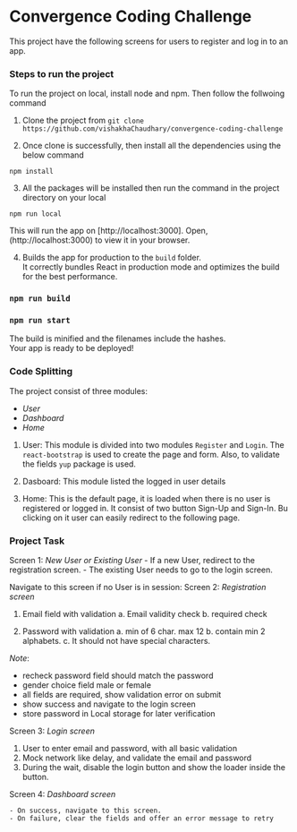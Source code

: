 # Convergence Coding Challenge

This project have the following screens for users to register and log in to an app.

### Steps to run the project

To run the project on local, install node and npm. Then follow the follwoing command

1. Clone the project from `git clone https://github.com/vishakhaChaudhary/convergence-coding-challenge`

2. Once clone is successfully, then install all the dependencies using the below command

`npm install`

3. All the packages will be installed then run the command in the project directory on your local

`npm run local`

This will run the app on [http://localhost:3000]. Open, (http://localhost:3000) to view it in your browser.

4. Builds the app for production to the `build` folder.\
It correctly bundles React in production mode and optimizes the build for the best performance.

### `npm run build`
### `npm run start`

The build is minified and the filenames include the hashes.\
Your app is ready to be deployed!

### Code Splitting

The project consist of three modules:
  - _User_
  - _Dashboard_
  - _Home_

1. User: This module is divided into two modules `Register` and `Login`. The `react-bootstrap` is used to create the page and form. Also, to validate the fields `yup` package is used.

2. Dasboard: This module listed the logged in user details

3. Home: This is the default page, it is loaded when there is no user is registered or logged in. It consist of two button Sign-Up and Sign-In. Bu clicking on it user can easily redirect to the following page.

### Project Task

Screen 1: _New User or Existing User_
    - If a new User, redirect to the registration screen.
    - The existing User needs to go to the login screen.

Navigate to this screen if no User is in session: Screen 2: _Registration screen_
1. Email field with validation
a. Email validity check
b. required check

2. Password with validation
a. min of 6 char. max 12
b. contain min 2 alphabets.
c. It should not have special characters.

_Note_: 
 - recheck password field should match the password
 - gender choice field male or female
 - all fields are required, show validation error on submit
 - show success and navigate to the login screen
 - store password in Local storage for later verification

Screen 3: _Login screen_
1. User to enter email and password, with all basic validation
2. Mock network like delay, and validate the email and password
3. During the wait, disable the login button and show the loader inside the button.

Screen 4: _Dashboard screen_

    - On success, navigate to this screen. 
    - On failure, clear the fields and offer an error message to retry

